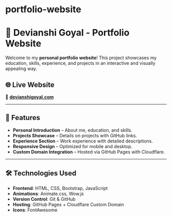 # portfolio-website

# 🚀 Devianshi Goyal - Portfolio Website

Welcome to my **personal portfolio website**! This project showcases my education, skills, experience, and projects in an interactive and visually appealing way.

## 🌐 Live Website
🔗 **[devianshigoyal.com](http://devianshigoyal.com/)**

---

## 📌 Features
- **Personal Introduction** – About me, education, and skills.
- **Projects Showcase** – Details on projects with GitHub links.
- **Experience Section** – Work experience with detailed descriptions.
- **Responsive Design** – Optimized for mobile and desktop.
- **Custom Domain Integration** – Hosted via GitHub Pages with Cloudflare.

---

## 🛠️ Technologies Used
- **Frontend**: HTML, CSS, Bootstrap, JavaScript
- **Animations**: Animate.css, Wow.js
- **Version Control**: Git & GitHub
- **Hosting**: GitHub Pages + Cloudflare Custom Domain
- **Icons**: FontAwesome
